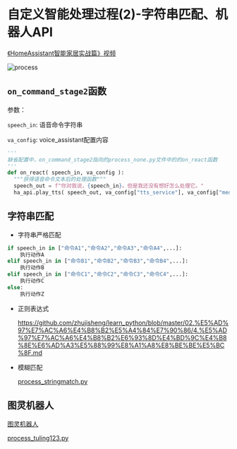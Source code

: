# 自定义智能处理过程(2)-字符串匹配、机器人API

[《HomeAssistant智能家居实战篇》视频](https://study.163.com/course/courseLearn.htm?courseId=1006189053&share=2&shareId=400000000624093#/learn/video?lessonId=1281980264&courseId=1006189053)

![process](images/process.JPG)

## `on_command_stage2`函数

参数：

`speech_in`: 语音命令字符串

`va_config`: voice_assistant配置内容


```python
'''
缺省配置中，on_command_stage2指向的process_none.py文件中的的on_react函数
'''
def on_react( speech_in, va_config ):
  """获得语音命令文本后的处理函数"""
  speech_out = f"你对我说，{speech_in}。但是我还没有想好怎么处理它。"
  ha_api.play_tts( speech_out, va_config["tts_service"], va_config["media_player"] )
```

## 字符串匹配

- 字符串严格匹配

```python
if speech_in in ["命令A1","命令A2","命令A3","命令A4",...]:
    执行动作A
elif speech_in in ["命令B1","命令B2","命令B3","命令B4",...]:
    执行动作B
elif speech_in in ["命令C1","命令C2","命令C3","命令C4",...]:
    执行动作C
else:
    执行动作Z
```

- 正则表达式

  https://github.com/zhujisheng/learn_python/blob/master/02.%E5%AD%97%E7%AC%A6%E4%B8%B2%E5%A4%84%E7%90%86/4.%E5%AD%97%E7%AC%A6%E4%B8%B2%E6%93%8D%E4%BD%9C%E4%B8%8E%E6%AD%A3%E5%88%99%E8%A1%A8%E8%BE%BE%E5%BC%8F.md

- 模糊匹配

  [process_stringmatch.py](https://github.com/zhujisheng/hassio-addons/blob/master/voice_assistant/process_programs/process_stringmatch.py)

## 图灵机器人

[图灵机器人](http://www.turingapi.com/)

[process_tuling123.py](https://github.com/zhujisheng/hassio-addons/blob/master/voice_assistant/process_programs/process_tuling123.py)